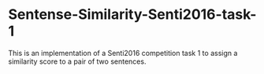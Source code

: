 # Sentense-Similarity-Senti2016-task-1

This is an implementation of a Senti2016 competition task 1 to assign a similarity score to a pair of two sentences. 
